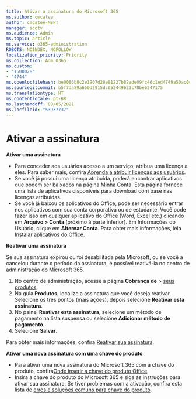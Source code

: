 ```yaml
---
title: Ativar a assinatura do Microsoft 365
ms.author: cmcatee
author: cmcatee-MSFT
manager: scotv
ms.audience: Admin
ms.topic: article
ms.service: o365-administration
ROBOTS: NOINDEX, NOFOLLOW
localization_priority: Priority
ms.collection: Adm_O365
ms.custom:
- "1500028"
- "4744"
ms.openlocfilehash: be0086b8c2e1907d28e81227b82ade09fc46c1ed4749a50ac0c776eb431ece56
ms.sourcegitcommit: b5f7da89a650d2915dc652449623c78be6247175
ms.translationtype: HT
ms.contentlocale: pt-BR
ms.lasthandoff: 08/05/2021
ms.locfileid: "53937737"
---
```

# <a name="activate-your-subscription"></a>Ativar a assinatura

**Ativar uma assinatura**

- Para conceder aos usuários acesso a um serviço, atribua uma licença a eles. Para saber mais, confira [Aprenda a atribuir licenças aos usuários](/microsoft-365/admin/manage/assign-licenses-to-users).
- Se você já possui uma licença atribuída, poderá encontrar aplicativos que podem ser baixados na [página Minha Conta](https://portal.office.com/account/#installs). Esta página fornece uma lista de aplicativos disponíveis para download com base nas licenças atribuídas.
- Se você já baixou os aplicativos do Office, pode ser necessário entrar nos aplicativos com sua conta corporativa ou de estudante. Você pode fazer isso em qualquer aplicativo do Office (Word, Excel etc.) clicando em **Arquivo > Conta** (próximo à parte inferior). Em Informações do Usuário, clique em **Alternar Conta**. Para obter mais informações, leia [Instalar aplicativos do Office](/microsoft-365/admin/setup/install-applications).

**Reativar uma assinatura**

Se sua assinatura expirou ou foi desabilitada pela Microsoft, ou se você a cancelou durante o período da assinatura, é possível reativá-la no centro de administração do Microsoft 365.

1. No centro de administração, acesse a página **Cobrança de** > [seus produtos](https://go.microsoft.com/fwlink/p/?linkid=842054).
2. Na guia **Produtos**, localize a assinatura que você deseja reativar. Selecione os três pontos (mais ações), depois selecione **Reativar esta assinatura**.
3. No painel **Reativar esta assinatura**, selecione um método de pagamento na lista suspensa ou selecione **Adicionar método de pagamento**.
4. Selecione **Salvar**.

Para obter mais informações, confira [Reativar sua assinatura](/microsoft-365/commerce/subscriptions/reactivate-your-subscription).

**Ativar uma nova assinatura com uma chave do produto**

- Para ativar uma nova assinatura do Microsoft 365 com a chave do produto, confira[Onde inserir a chave do produto Office](https://support.office.com/article/where-to-enter-your-office-product-key-0a82e5ae-739e-4b92-a6f4-2ec780c185db).
- Insira a chave do produto do Microsoft 365 e siga as instruções para ativar sua assinatura. Se tiver problemas com a ativação, confira esta lista de [erros e soluções comuns para chave do produto](/microsoft-365/commerce/product-key-errors-and-solutions).